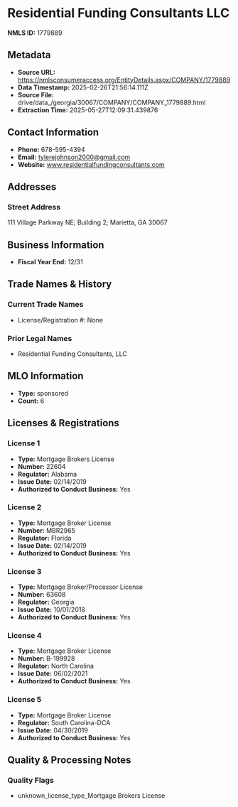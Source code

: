 # Residential Funding Consultants LLC

**NMLS ID:** 1779889

## Metadata
- **Source URL:** https://nmlsconsumeraccess.org/EntityDetails.aspx/COMPANY/1779889
- **Data Timestamp:** 2025-02-26T21:56:14.111Z
- **Source File:** drive/data_/georgia/30067/COMPANY/COMPANY_1779889.html
- **Extraction Time:** 2025-05-27T12:09:31.439876

## Contact Information
- **Phone:** 678-595-4394
- **Email:** tylerejohnson2000@gmail.com
- **Website:** www.residentialfundingconsultants.com

## Addresses
### Street Address
111 Village Parkway NE; Building 2; Marietta, GA 30067

## Business Information
- **Fiscal Year End:** 12/31

## Trade Names & History
### Current Trade Names
- License/Registration #: None

### Prior Legal Names
- Residential Funding Consultants, LLC

## MLO Information
- **Type:** sponsored
- **Count:** 6

## Licenses & Registrations

### License 1
- **Type:** Mortgage Brokers License
- **Number:** 22604
- **Regulator:** Alabama
- **Issue Date:** 02/14/2019
- **Authorized to Conduct Business:** Yes

### License 2
- **Type:** Mortgage Broker License
- **Number:** MBR2965
- **Regulator:** Florida
- **Issue Date:** 02/14/2019
- **Authorized to Conduct Business:** Yes

### License 3
- **Type:** Mortgage Broker/Processor License
- **Number:** 63608
- **Regulator:** Georgia
- **Issue Date:** 10/01/2018
- **Authorized to Conduct Business:** Yes

### License 4
- **Type:** Mortgage Broker License
- **Number:** B-199928
- **Regulator:** North Carolina
- **Issue Date:** 06/02/2021
- **Authorized to Conduct Business:** Yes

### License 5
- **Type:** Mortgage Broker License
- **Regulator:** South Carolina-DCA
- **Issue Date:** 04/30/2019
- **Authorized to Conduct Business:** Yes

## Quality & Processing Notes
### Quality Flags
- unknown_license_type_Mortgage Brokers License
